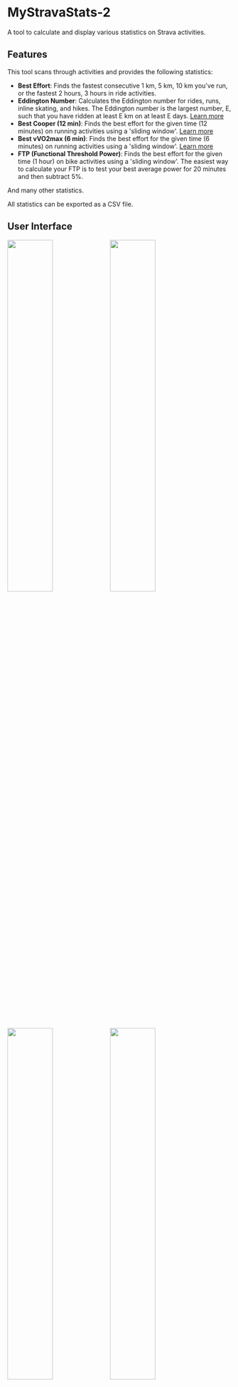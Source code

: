 # MyStravaStats-2

A tool to calculate and display various statistics on Strava activities.

## Features

This tool scans through activities and provides the following statistics:

* **Best Effort**: Finds the fastest consecutive 1 km, 5 km, 10 km you've run, or the fastest 2 hours, 3 hours in ride activities.
* **Eddington Number**: Calculates the Eddington number for rides, runs, inline skating, and hikes. The Eddington number is the largest number, E, such that you have ridden at least E km on at least E days. [Learn more](https://en.wikipedia.org/wiki/Arthur_Eddington#Eddington_number_for_cycling)
* **Best Cooper (12 min)**: Finds the best effort for the given time (12 minutes) on running activities using a 'sliding window'. [Learn more](https://fr.wikipedia.org/wiki/Test_de_Cooper)
* **Best vVO2max (6 min)**: Finds the best effort for the given time (6 minutes) on running activities using a 'sliding window'. [Learn more](https://en.wikipedia.org/wiki/VVO2max)
* **FTP (Functional Threshold Power)**: Finds the best effort for the given time (1 hour) on bike activities using a 'sliding window'. The easiest way to calculate your FTP is to test your best average power for 20 minutes and then subtract 5%.

And many other statistics.

All statistics can be exported as a CSV file.

## User Interface

<img src="https://github.com/nbulteau/mystravastats-2/blob/main/docs/screen_shoot-1.png?raw=true" width="45%" /> <img src="https://github.com/nbulteau/mystravastats-2/blob/main/docs/screen_shoot-2.png?raw=true" width="45%" />

<img src="https://github.com/nbulteau/mystravastats-2/blob/main/docs/screen_shoot-3.png?raw=true" width="45%" /> <img src="https://github.com/nbulteau/mystravastats-2/blob/main/docs/screen_shoot-4.png?raw=true" width="45%" />

<img src="https://github.com/nbulteau/mystravastats-2/blob/main/docs/screen_shoot-5.png?raw=true" width="45%" />

Icons made by [Freepik](https://www.freepik.com) from [Flaticon](https://www.flaticon.com).

## Table of Contents

1. [Strava Access](#strava-access)
2. [Get Activities from Strava](#get-activities-from-strava)
3. [Setting Up Environment Variables](#setting-up-environment-variables)
4. [Build Command](#build-command)
5. [Run Command](#run-command)
6. [Provided Statistics](#provided-statistics)
    1. [Global Statistics](#global-statistics)
    2. [Rides (Commute)](#rides-commute)
    3. [Rides (Sport)](#rides-sport)
    4. [Runs](#runs)
    5. [InlineSkate](#inlineskate)
    6. [Hikes](#hikes)

### Strava Access

All calls to the Strava API require an `access_token` defining the athlete and application making the call. Any registered Strava user can obtain an `access_token` by first creating an application at [Strava API Settings](https://www.strava.com/settings/api).

The Strava API application settings page provides *mandatory parameters* for MyStravaStats:

* `clientId`: Your application’s ID.
* `clientSecret`: Your client secret.

Create a directory `strava-cache` with a `.strava` file in it. Put your `clientId` and `clientSecret` in the file.

```shell
mkdir strava-cache
cd strava-cache
echo "clientId=[YOUR_CLIENT_ID]" > .strava
echo "clientSecret=[YOUR_CLIENT_SECRET]" >> .strava
export STRAVA_CACHE_PATH=$(pwd)
```

### Get activities from Strava

Activities are download in a local directory (strava-cache), in that way only new and missing ones are downloaded from Strava.
The first time you use My Strava Stats it will attempt to collect activities from 2010 to now.
Due to rate limitations (100 requests every 15 minutes, with up to 1,000 requests per day) it may be necessary to do it
in several attempts. (<https://developers.strava.com/docs/rate-limits/>)

Note : If you do not provide your Client Secret MyStravaStats will use locally downloaded activities.

A browser will open a browser on the Strava consent screen.
If browser does not open, copy/past URL from your terminal in a browser to allow mystravastats to access your Strava
data.
This URL will look like :

```link
https://www.strava.com/api/v3/oauth/authorize?client_id=[YOUR_CLIENT_ID]&response_type=code&redirect_uri=http://localhost/exchange_token&approval_prompt=force&scope=read_all,profile:read_all,activity:read_all
```

Login to Strava then click 'Authorize' and tick the required permissions if needed.

## build command

You need to have docker on your computer : it prevent you to install all the developpment environement stuffs.

Launch the proper script :

### MacOS

```shell
./build-macos.sh
```

### Ubuntu

```shell
./build-ubuntu.sh
```

### Windows

```shell
./build-windows.sh
```

## Setting Up Environment Variables

Before running the run command, you need to set the `STRAVA_CACHE_PATH` environment variable. You can do this by creating a `.env` file in the root directory of your project with the following content:

```shell
STRAVA_CACHE_PATH=[path to the strava-cache directory]
```

You can use .env file

```shell
echo STRAVA_CACHE_PATH=[path to the strava-cache directory] > .env
docker compose build
```

## run command

Launch the proper script :

### MacOS or Ubuntu

```shell
./mystravastats
```

### Windows

```shell
mystravastats.exe
```

Open link in a browser : <http://localhost:8080/>

## Provided Statistics

### Global Statistics

| Global Statistics  ||
|--------------------|---|
| Nb activities      | Total of all activities.|
| Nb actives days    | Number of active days for all activities.|
| Max streak         | Max streak of activities for consecutive days.|
| Most active month. | The most active month of the year.|

### Rides (commute)

| Rides (commute)   ||
|-------------------|---|
| Nb activities     | Total of all commute rides.|
| Nb actives days   | Number of active days for all commute rides.|
| Max streak        | Max streak of commute rides for consecutive days.|
| Total distance    | Total elevation accumulated on all commute rides.|
| Total elevation   | Total elevation accumulated on all commute rides.|
| Max distance      | Max distance calculated by Strava for commute rides.|
| Max elevation     | Max elevation calculated by Strava for commute rides.|
| Max moving time   | Max moving time for commute rides. Moving time, is a measure of how long you were active. Strava attempt to calculate this based on the GPS locations, distance, and speed of your activity.|
| Most active month | The most active month of the year for commute rides.|
| Eddington number  | The Eddington number in the context of cycling is defined as the maximum number E such that the cyclist has cycled E km on E days.|

### Rides (sport)

| Rides (sport)           ||
|-------------------------| --- |
| Nb activities           | Total of all bike rides.|
| Nb actives days         | Number of active days for all bike rides.|
| Max streak              | Max streak of bike rides for a consecutive days. |
| Total distance          | Total elevation accumulated on all bike rides. |
| Total elevation         | Total elevation accumulated on all bike rides. |
| Max distance            | Max distance calculated by Strava for bike rides.|
| Max elevation           | Max elevation calculated by Strava for bike rides.|
| Max moving time         | Max moving time for bike rides. Moving time, is a measure of how long you were active. Strava attempt to calculate this based on the GPS locations, distance, and speed of your activity.|
| Most active month       | The most active month of the year for bike rides. |
| Eddington number        | The Eddington number in the context of cycling is defined as the maximum number E such that the cyclist has cycled E km on E days.|
| Max speed               | Max speed calculated by Strava for bike rides.|
| Max moving time         | Max moving time calculated by Strava for bike rides|
| Best 250 m              | Sliding window best effort for a given distance.|
| Best 500 m              | Sliding window best effort for a given distance.|
| Best 1000 m             | Sliding window best effort for a given distance.|
| Best 5 km               | Sliding window best effort for a given distance.|
| Best 10 km              | Sliding window best effort for a given distance.|
| Best 20 km              | Sliding window best effort for a given distance.|  
| Best 50 km              | Sliding window best effort for a given distance.|  
| Best 100 km             | Sliding window best effort for a given distance.|  
| Best 30 min             | Sliding window best effort for a given time.|
| Best 1 h                | Sliding window best effort for a given time.|
| Best 2 h                | Sliding window best effort for a given time.|  
| Best 3 h                | Sliding window best effort for a given time.|
| Best 4 h                | Sliding window best effort for a given time.|  
| Best 5 h                | Sliding window best effort for a given time.|  
| Max gradient for 250 m  | Sliding window max gradient for a given distance.|
| Max gradient for 500 m  | Sliding window max gradient for a given distance.|
| Max gradient for 1000 m | Sliding window max gradient for a given distance.|
| Max gradient for 5 km   | Sliding window max gradient for a given distance.|
| Max gradient for 10 km  | Sliding window max gradient for a given distance.|
| Max gradient for 20 km  | Sliding window max gradient for a given distance.|

### Runs

| Runs ||
|---|--|
| Nb activities | Total of all bike rides.|
| Nb actives days | Number of active days for all running.|
| Max streak | Max streak of bike rides for a running days.|
| Total distance | Total elevation accumulated on all running.|
| Total elevation | Total elevation accumulated on all running.|
| Max distance | Max distance calculated by Strava for running.|
| Max elevation | Max elevation calculated by Strava for running.|
| Max moving time | Max moving time for running. Moving time, is a measure of how long you were active. Strava attempt to calculate this based on the GPS locations, distance, and speed of your activity.|
| Most active month | The most active month of the year for running.|
| Eddington number | The Eddington number in the context of running is defined as the maximum number E such that the runner has run E km on E days.|
| Best Cooper (12 min) | best effort for the given time (12 minutes) on running activities|
| Best vVO2max (6 min) | best effort for the given time (6 minutes) on running activities|
| Best 200 m | Sliding window best effort for a given distance.|
| Best 400 m | Sliding window best effort for a given distance.|
| Best 1000 m | Sliding window best effort for a given distance.|
| Best 5000 m | Sliding window best effort for a given distance.|
| Best 10000 m | Sliding window best effort for a given distance.|
| Best half Marathon | Sliding window best effort for a given distance.|
| Best Marathon | Sliding window best effort for a given distance.|
| Best 1 h | Sliding window best effort for a given time.|
| Best 2 h | Sliding window best effort for a given time.|
| Best 3 h | Sliding window best effort for a given time.|
| Best 4 h | Sliding window best effort for a given time.|
| Best 5 h | Sliding window best effort for a given time.|
| Best 6 h | Sliding window best effort for a given time.|

### InlineSkate

| InlineSkate        ||
|--------------------| --- |
| Nb activities      | Total of all InlineSkate rides.|
| Nb actives days    | Number of active days for all InlineSkate rides.|
| Max streak         | Max streak of InlineSkate rides for a consecutive days. |
| Total distance     | Total elevation accumulated on all InlineSkate rides. |
| Total elevation    | Total elevation accumulated on all InlineSkate rides. |
| Max distance       | Max distance calculated by Strava for InlineSkate rides.|
| Max elevation      | Max elevation calculated by Strava for InlineSkate rides.|
| Max moving time    | Max moving time for InlineSkate rides. Moving time, is a measure of how long you were active. Strava attempt to calculate this based on the GPS locations, distance, and speed of your activity.|
| Most active month  | The most active month of the year for InlineSkate rides. |
| Eddington number   | The Eddington number in the context of InlineSkate is defined as the maximum number E such that the cyclist has cycled E km on E days.|
| Max speed          | Max speed calculated by Strava for InlineSkate rides.|
| Max moving time    | Max moving time calculated by Strava for InlineSkate rides|
| Best 200 m         | Sliding window best effort for a given distance.|
| Best 400 m         | Sliding window best effort for a given distance.|
| Best 1000 m        | Sliding window best effort for a given distance.|
| Best 10000 m       | Sliding window best effort for a given distance.|
| Best half Marathon | Sliding window best effort for a given distance.|
| Best Marathon      | Sliding window best effort for a given distance.|
| Best 1 h           | Sliding window best effort for a given time.|
| Best 2 h           | Sliding window best effort for a given time.|  
| Best 3 h           | Sliding window best effort for a given time.|
| Best 4 h           | Sliding window best effort for a given time.|  

### Hikes

| Hikes ||
|---|--|
| Nb activities | Total of all hikes.|
| Nb actives days | Number of active days for all hikes.|
| Max streak | Max streak of hikes for consecutive days.|
| Total distance | Total elevation accumulated on all hikes.|
| Total elevation | Total elevation accumulated on all hikes.|
| Max distance | Max distance calculated by Strava for hikes.|
| Max elevation | Max elevation calculated by Strava for hikes.|
| Max moving time | Max moving time for hikes. Moving time, is a measure of how long you were active. Strava attempt to calculate this based on the GPS locations, distance, and speed of your activity.|
| Most active month | The most active month of the year for hikes.|
| Eddington number | The Eddington number in the context of cycling is defined as the maximum number E such that the cyclist has cycled E km on E days.|
| Max distance in a day | Max walked distance in a day for hikes.|
| Max elevation in a day | Max elevation in a day for hikes.|
